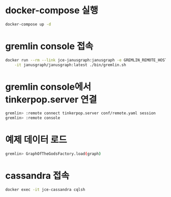 # docker-compose 실행
```bash
docker-compose up -d
```

# gremlin console 접속

```bash
docker run --rm --link jce-janusgraph:janusgraph -e GREMLIN_REMOTE_HOSTS=jce-janusgraph --network janusgraphdb_jce-network \
    -it janusgraph/janusgraph:latest ./bin/gremlin.sh
```

# gremlin console에서 tinkerpop.server 연결
```bash
gremlin> :remote connect tinkerpop.server conf/remote.yaml session
gremlin> :remote console
```

# 예제 데이터 로드
```bash
gremlin> GraphOfTheGodsFactory.load(graph)
```

# cassandra 접속
```bash
docker exec -it jce-cassandra cqlsh
```